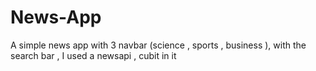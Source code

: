# News-App
A simple news app with 3 navbar (science , sports , business ), with the search bar , I used a newsapi , cubit in it 
